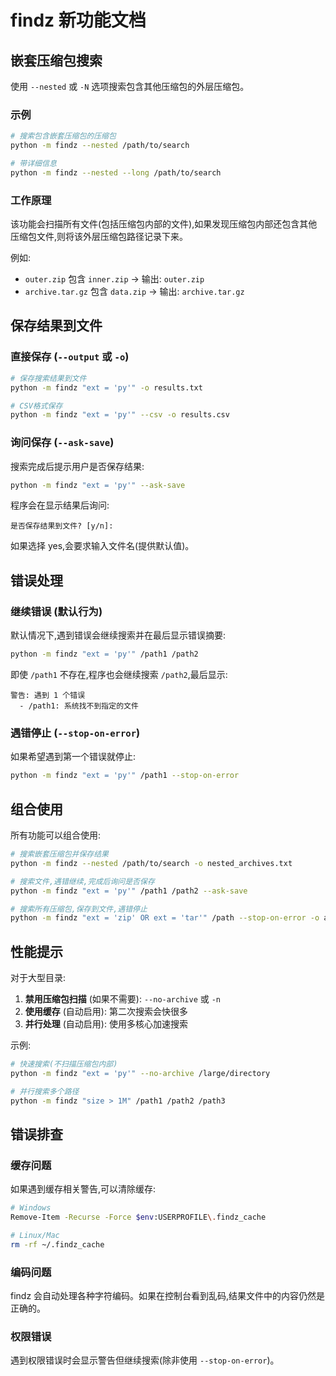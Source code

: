 # findz 新功能文档

## 嵌套压缩包搜索

使用 `--nested` 或 `-N` 选项搜索包含其他压缩包的外层压缩包。

### 示例

```bash
# 搜索包含嵌套压缩包的压缩包
python -m findz --nested /path/to/search

# 带详细信息
python -m findz --nested --long /path/to/search
```

### 工作原理

该功能会扫描所有文件(包括压缩包内部的文件),如果发现压缩包内部还包含其他压缩包文件,则将该外层压缩包路径记录下来。

例如:
- `outer.zip` 包含 `inner.zip` → 输出: `outer.zip`
- `archive.tar.gz` 包含 `data.zip` → 输出: `archive.tar.gz`

## 保存结果到文件

### 直接保存 (`--output` 或 `-o`)

```bash
# 保存搜索结果到文件
python -m findz "ext = 'py'" -o results.txt

# CSV格式保存
python -m findz "ext = 'py'" --csv -o results.csv
```

### 询问保存 (`--ask-save`)

搜索完成后提示用户是否保存结果:

```bash
python -m findz "ext = 'py'" --ask-save
```

程序会在显示结果后询问:
```
是否保存结果到文件? [y/n]:
```

如果选择 yes,会要求输入文件名(提供默认值)。

## 错误处理

### 继续错误 (默认行为)

默认情况下,遇到错误会继续搜索并在最后显示错误摘要:

```bash
python -m findz "ext = 'py'" /path1 /path2
```

即使 `/path1` 不存在,程序也会继续搜索 `/path2`,最后显示:
```
警告: 遇到 1 个错误
  - /path1: 系统找不到指定的文件
```

### 遇错停止 (`--stop-on-error`)

如果希望遇到第一个错误就停止:

```bash
python -m findz "ext = 'py'" /path1 --stop-on-error
```

## 组合使用

所有功能可以组合使用:

```bash
# 搜索嵌套压缩包并保存结果
python -m findz --nested /path/to/search -o nested_archives.txt

# 搜索文件,遇错继续,完成后询问是否保存
python -m findz "ext = 'py'" /path1 /path2 --ask-save

# 搜索所有压缩包,保存到文件,遇错停止
python -m findz "ext = 'zip' OR ext = 'tar'" /path --stop-on-error -o archives.txt
```

## 性能提示

对于大型目录:

1. **禁用压缩包扫描** (如果不需要): `--no-archive` 或 `-n`
2. **使用缓存** (自动启用): 第二次搜索会快很多
3. **并行处理** (自动启用): 使用多核心加速搜索

示例:
```bash
# 快速搜索(不扫描压缩包内部)
python -m findz "ext = 'py'" --no-archive /large/directory

# 并行搜索多个路径
python -m findz "size > 1M" /path1 /path2 /path3
```

## 错误排查

### 缓存问题

如果遇到缓存相关警告,可以清除缓存:

```bash
# Windows
Remove-Item -Recurse -Force $env:USERPROFILE\.findz_cache

# Linux/Mac
rm -rf ~/.findz_cache
```

### 编码问题

findz 会自动处理各种字符编码。如果在控制台看到乱码,结果文件中的内容仍然是正确的。

### 权限错误

遇到权限错误时会显示警告但继续搜索(除非使用 `--stop-on-error`)。

